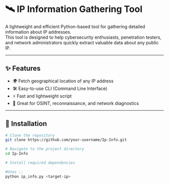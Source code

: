 # 🛰️ IP Information Gathering Tool

A lightweight and efficient Python-based tool for gathering detailed information about IP addresses.  
This tool is designed to help cybersecurity enthusiasts, penetration testers, and network administrators quickly extract valuable data about any public IP.  

---

## ✨ Features
- 🌍 Fetch geographical location of any IP address  
- 🛠️ Easy-to-use CLI (Command Line Interface)  
- ⚡ Fast and lightweight script  
- 🔐 Great for OSINT, reconnaissance, and network diagnostics  

---

## 🔧 Installation

```bash
# Clone the repository
git clone https://github.com/your-username/Ip-Info.git

# Navigate to the project directory
cd Ip-Info

# Install required dependencies

#Uses ::
python ip_info.py <target-ip>

